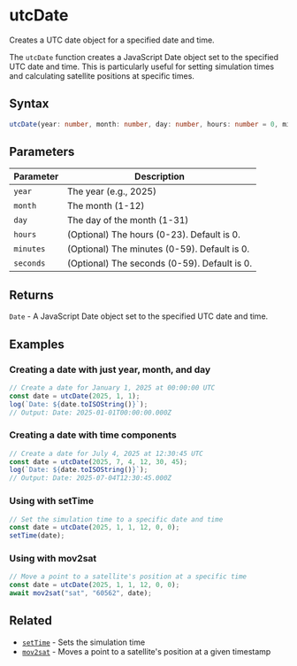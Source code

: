 # utcDate

Creates a UTC date object for a specified date and time.

The `utcDate` function creates a JavaScript Date object set to the specified UTC date and time. This is particularly useful for setting simulation times and calculating satellite positions at specific times.

## Syntax

```typescript
utcDate(year: number, month: number, day: number, hours: number = 0, minutes: number = 0, seconds: number = 0): Date
```

## Parameters

| Parameter | Description                                                    |
|-----------|----------------------------------------------------------------|
| `year`    | The year (e.g., 2025)                                          |
| `month`   | The month (1-12)                                               |
| `day`     | The day of the month (1-31)                                    |
| `hours`   | (Optional) The hours (0-23). Default is 0.                     |
| `minutes` | (Optional) The minutes (0-59). Default is 0.                   |
| `seconds` | (Optional) The seconds (0-59). Default is 0.                   |

## Returns

`Date` - A JavaScript Date object set to the specified UTC date and time.

## Examples

### Creating a date with just year, month, and day

```javascript
// Create a date for January 1, 2025 at 00:00:00 UTC
const date = utcDate(2025, 1, 1);
log(`Date: ${date.toISOString()}`);
// Output: Date: 2025-01-01T00:00:00.000Z
```

### Creating a date with time components

```javascript
// Create a date for July 4, 2025 at 12:30:45 UTC
const date = utcDate(2025, 7, 4, 12, 30, 45);
log(`Date: ${date.toISOString()}`);
// Output: Date: 2025-07-04T12:30:45.000Z
```

### Using with setTime

```javascript
// Set the simulation time to a specific date and time
const date = utcDate(2025, 1, 1, 12, 0, 0);
setTime(date);
```

### Using with mov2sat

```javascript
// Move a point to a satellite's position at a specific time
const date = utcDate(2025, 1, 1, 12, 0, 0);
await mov2sat("sat", "60562", date);
```

## Related

- [`setTime`](/dsl/commands/setTime) - Sets the simulation time
- [`mov2sat`](/dsl/commands/mov2sat) - Moves a point to a satellite's position at a given timestamp
